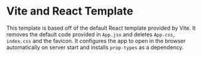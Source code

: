 # Vite and React Template

This template is based off of the default React template provided by Vite. It removes the default code provided in `App.jsx` and deletes `App.css`, `index.css` and the favicon. It configures the app to open in the browser automatically on server start and installs `prop-types` as a dependency.
